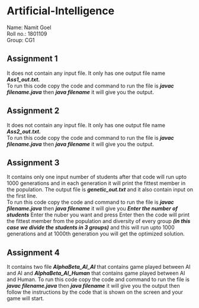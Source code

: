# Artificial-Intelligence  
Name: Namit Goel  
Roll no.: 1801109  
Group: CG1  

## Assignment 1  
It does not contain any input file. It only has one output file name ***Ass1_out.txt.***  
To run this code copy the code and command to run the file is ***javac filename.java*** then ***java filename*** it will give you the output.  

## Assignment 2
It does not contain any input file. It only has one output file name ***Ass2_out.txt.***  
To run this code copy the code and command to run the file is ***javac filename.java*** then ***java filename*** it will give you the output.  

## Assignment 3
It contains only one input number of students after that code will run upto 1000 generations and in each generation it will print the fittest member in the population. The output file is ***genetic_out.txt*** and it also contain input on the first line.  
To run this code copy the code and command to run the file is ***javac filename.java*** then ***java filename*** it will give you ***Enter the number of students*** Enter the nuber you want and press Enter then the code will print the fittest member from the population and diversity of every group ***(in this case we divide the students in 3 groups)*** and this will run upto 1000 generations and at 1000th generation you will get the optimized solution.

## Assignment 4
It contains two file ***AlphaBeta_AI_AI*** that contains game played between AI and AI and ***AlphaBeta_AI_Human*** that contains game played between AI and Human.
To run this code copy the code and command to run the file is ***javac filename.java*** then ***java filename*** it will give you the output then follow the instructions by the code that is shown on the screen and your game will start.
